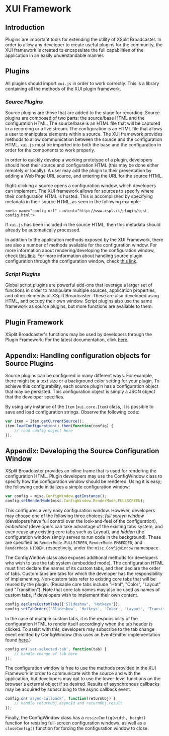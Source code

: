 # XUI Framework

## Introduction

Plugins are important tools for extending the utility of XSplit Broadcaster. In order to allow any developer to create useful plugins for the community, the XUI framework is created to encapsulate the full capabilities of the application in an easily understandable manner.

## Plugins

All plugins should import `xui.js` in order to work correctly. This is a library containing all the methods of the XUI plugin framework.

### *Source Plugins*

Source plugins are those that are added to the stage for recording. Source plugins are composed of two parts: the source/base HTML and the configuration HTML. The source/base is an HTML file that will be captured in a recording or a live stream. The configuration is an HTML file that allows a user to manipulate elements within a source. The XUI framework provides methods to allow communication between the source and the configuration HTML. `xui.js` must be imported into both the base and the configuration in order for the components to work properly.

In order to quickly develop a working prototype of a plugin, developers should host their source and configuration HTML (this may be done either remotely or locally). A user may add the plugin to their presentation by adding a Web Page URL source, and entering the URL for the source HTML.

Right-clicking a source opens a configuration window, which developers can implement. The XUI framework allows for sources to specify where their configuration HTML is hosted. This is accomplished by specifying metadata in their source HTML, as seen in the following example:

`<meta name="config-url" content="http://www.xspl.it/plugin/test-config.html">`

If `xui.js` has been included in the source HTML, then this metadata should already be automatically processed.

In addition to the application methods exposed by the XUI Framework, there are also a number of methods available for the configuration window. For more information about rendering/developing the configuration window, check [this link](#configClass). For more information about handling source plugin configuration through the configuration window, check [this link](#configObject).

### *Script Plugins*

Global script plugins are powerful add-ons that leverage a larger set of functions in order to manipulate multiple sources, application properties, and other elements of XSplit Broadcaster. These are also developed using HTML, and occupy their own window. Script plugins also use the same framework as source plugins, but more functions are available to them.

## Plugin Framework

XSplit Broadcaster's functions may be used by developers through the Plugin Framework. For the latest documentation, click [here](http://splitmedialabslimited.github.io/xui/docs/).

## <a name="configObject"></a>Appendix: Handling configuration objects for Source Plugins

Source plugins can be configured in many different ways. For example, there might be a text size or a background color setting for your plugin. To achieve this configurability, each source plugin has a configuration object that may be persisted. This configuration object is simply a JSON object that the developer specifies.

By using any instance of the `Item` (`xui.core.Item`) class, it is possible to save and load configuration strings. Observe the following code:

```javascript
var item = Item.getCurrentSource();
item.loadConfiguration().then(function(config) {
	// read config object here
});
```

## <a name="configClass"></a>Appendix: Developing the Source Configuration Window

XSplit Broadcaster provides an inline frame that is used for rendering the configuration HTML. Plugin developers may use the ConfigWindow class to specify how the configuration window should be rendered. Using it is easy; the following code initializes a simple configuration window:

```javascript
var config = misc.ConfigWindow.getInstance();
config.setRenderMode(misc.ConfigWindow.RenderMode.FULLSCREEN);
```

This configures a very easy configuration window. However, developers may choose one of the following three choices: *full screen window* (developers have full control over the look-and-feel of the configuration), *embedded* (developers can take advantage of the existing tabs system, and even reuse any existing core tabs such as Layout), and *hidden* (the configuration window simply serves to run code in the background). These are specified as `RenderMode.FULLSCREEN`, `RenderMode.EMBEDDED`, and `RenderMode.HIDDEN`, respectively, under the `misc.ConfigWindow` namespace.

The ConfigWindow class also exposes additional methods for developers who wish to use the tab system (embedded mode). The configuration HTML must first declare the names of its custom tabs, and then declare the order of tabs. Custom tabs are tabs for which the developer has the responsibility of implementing. Non-custom tabs refer to existing core tabs that will be reused by the plugin. (Reusable core tabs include "Html", "Color", "Layout" and "Transition"). Note that core tab names may also be used as names of custom tabs, if developers wish to implement their own content.

```javascript
config.declareCustomTabs(['Slideshow', 'Hotkeys']);
config.setTabOrder(['Slideshow', 'Hotkeys', 'Color', 'Layout', 'Transition']);
```

In the case of multiple custom tabs, it is the responsibility of the configuration HTML to render itself accordingly when the tab header is clicked. To assist with this, developers may subscribe to the tab change event emitted by ConfigWindow (this uses an EventEmitter implementation found [here](https://github.com/Wolfy87/EventEmitter).)

```javascript
config.on('set-selected-tab', function(tab) {
	// handle change of tab here
});
```

The configuration window is free to use the methods provided in the XUI Framework in order to communicate with the source and with the application, but developers may opt to use the lower-level functions on the browser's external object if so desired. Results of asynchronous callbacks may be acquired by subscribing to the async callback event.

```javascript
config.on('async-callback', function(returnObj) {
	// handle returnObj.asyncId and returnObj.result
});
```

Finally, the ConfigWindow class has a `resizeConfig(width, height)` function for resizing full-screen configuration windows, as well as a `closeConfig()` function for forcing the configuration window to close.
